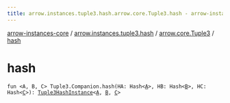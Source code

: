 ```yaml
---
title: arrow.instances.tuple3.hash.arrow.core.Tuple3.hash - arrow-instances-core
---
```


[arrow-instances-core](../../index.html) / [arrow.instances.tuple3.hash](../index.html) / [arrow.core.Tuple3](index.html) / [hash](./hash.html)

# hash

`fun <A, B, C> Tuple3.Companion.hash(HA: Hash<`[`A`](hash.html#A)`>, HB: Hash<`[`B`](hash.html#B)`>, HC: Hash<`[`C`](hash.html#C)`>): `[`Tuple3HashInstance`](../../arrow.instances/-tuple3-hash-instance/index.html)`<`[`A`](hash.html#A)`, `[`B`](hash.html#B)`, `[`C`](hash.html#C)`>`